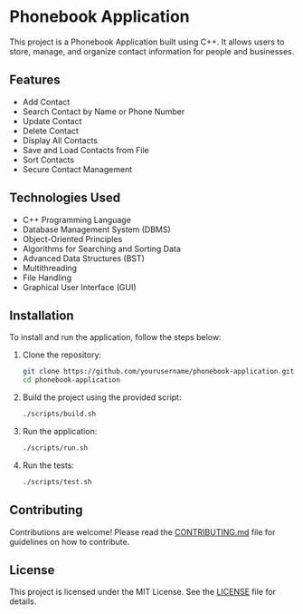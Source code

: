 # Phonebook Application

This project is a Phonebook Application built using C++. It allows users to store, manage, and organize contact information for people and businesses.

## Features

- Add Contact
- Search Contact by Name or Phone Number
- Update Contact
- Delete Contact
- Display All Contacts
- Save and Load Contacts from File
- Sort Contacts
- Secure Contact Management

## Technologies Used

- C++ Programming Language
- Database Management System (DBMS)
- Object-Oriented Principles
- Algorithms for Searching and Sorting Data
- Advanced Data Structures (BST)
- Multithreading
- File Handling
- Graphical User Interface (GUI)

## Installation

To install and run the application, follow the steps below:

1. Clone the repository:
    ```bash
    git clone https://github.com/yourusername/phonebook-application.git
    cd phonebook-application
    ```

2. Build the project using the provided script:
    ```bash
    ./scripts/build.sh
    ```

3. Run the application:
    ```bash
    ./scripts/run.sh
    ```

4. Run the tests:
    ```bash
    ./scripts/test.sh
    ```

## Contributing

Contributions are welcome! Please read the [CONTRIBUTING.md](CONTRIBUTING.md) file for guidelines on how to contribute.

## License

This project is licensed under the MIT License. See the [LICENSE](LICENSE) file for details.

